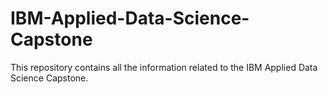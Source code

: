 # IBM-Applied-Data-Science-Capstone

This repository contains all the information related to the IBM Applied Data Science Capstone.
